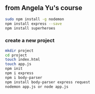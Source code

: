 ## from Angela Yu's course

```bash
sudo npm install -g nodemon
npm install express --save
npm install superheroes


```


### create a new project
```bash
mkdir project
cd project
touch index.html
touch app.js
npm init
npm i express
npm i body-parser
npm install body-parser express request
nodemon app.js or node app.js
```
